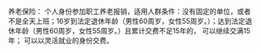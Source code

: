 

养老保险：
个人身份参加职工养老报销，适用人群条件：没有固定的单位，或者不是全天上班；16岁到法定退休年龄（男性60周岁，女性55周岁。）；达到法定退休年龄（男性60周岁，女性55周岁。）且累计交费不足15年的，
可以继续交满15年；
可以以灵活就业的身份交费。